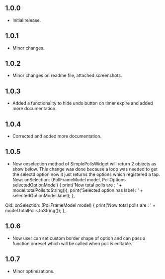 ## 1.0.0

* Initial release.

## 1.0.1

* Minor changes.

## 1.0.2

* Minor changes on readme file, attached screenshots.

## 1.0.3

* Added a functionality to hide undo button on timer expire and added more documentation.

## 1.0.4

* Corrected and added more documentation.

## 1.0.5

* Now onselection method of SimplePollsWidget will return 2 objects as show below. This change was done because a loop was needed to get the selectd option now it just returns the options which registered a tap.
New:
onSelection: (PollFrameModel model, PollOptions selectedOptionModel) {
            print('Now total polls are : ' + model.totalPolls.toString());
            print('Selected option has label : ' + selectedOptionModel.label);
},

Old:
onSelection: (PollFrameModel model) {
        print('Now total polls are : ' + model.totalPolls.toString());
},

## 1.0.6

* Now user can set custom border shape of option and can pass a function onreset which will be called when poll is editable.

## 1.0.7

* Minor optimizations.